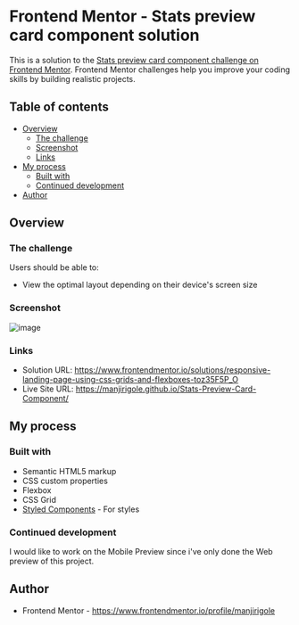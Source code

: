 # Frontend Mentor - Stats preview card component solution

This is a solution to the [Stats preview card component challenge on Frontend Mentor](https://www.frontendmentor.io/challenges/stats-preview-card-component-8JqbgoU62). Frontend Mentor challenges help you improve your coding skills by building realistic projects. 

## Table of contents

- [Overview](#overview)
  - [The challenge](#the-challenge)
  - [Screenshot](#screenshot)
  - [Links](#links)
- [My process](#my-process)
  - [Built with](#built-with)
  - [Continued development](#continued-development)
- [Author](#author)

## Overview

### The challenge

Users should be able to:

- View the optimal layout depending on their device's screen size

### Screenshot
![image](https://github.com/manjirigole/Stats-Preview-Card-Component/assets/119617326/fed80bc2-df42-4b83-b641-eedd9fa0c13c)

### Links

- Solution URL: https://www.frontendmentor.io/solutions/responsive-landing-page-using-css-grids-and-flexboxes-toz35F5P_O
- Live Site URL: https://manjirigole.github.io/Stats-Preview-Card-Component/

## My process

### Built with

- Semantic HTML5 markup
- CSS custom properties
- Flexbox
- CSS Grid
- [Styled Components](https://styled-components.com/) - For styles

### Continued development
I would like to work on the Mobile Preview since i've only done the Web preview of this project.

## Author
- Frontend Mentor - https://www.frontendmentor.io/profile/manjirigole

